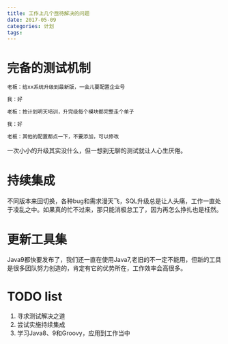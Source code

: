 ```yaml
---
title: 工作上几个亟待解决的问题
date: 2017-05-09
categories: 计划
tags: 
---
```



# 完备的测试机制
```bash
老板：给xx系统升级到最新版，一会儿要配置企业号

我：好

老板：按计划明天培训，升完级每个模块都完整走个单子

我：好

老板：其他的配置都点一下，不要添加，可以修改
```
一次小小的升级其实没什么，但一想到无聊的测试就让人心生厌倦。

# 持续集成
不同版本来回切换，各种bug和需求漫天飞，SQL升级总是让人头痛，工作一直处于凌乱之中。如果真的忙不过来，那只能消极怠工了，因为再怎么挣扎也是枉然。

# 更新工具集
Java9都快要发布了，我们还一直在使用Java7,老旧的不一定不能用，但新的工具是很多团队努力创造的，肯定有它的优势所在，工作效率会高很多。

# TODO list
1. 寻求测试解决之道
2. 尝试实施持续集成
3. 学习Java8、9和Groovy，应用到工作当中